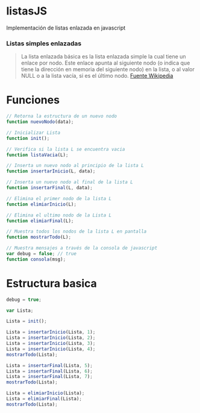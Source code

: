 # listasJS
Implementación de listas enlazada en javascript

### Listas simples enlazadas
> La lista enlazada básica es la lista enlazada simple la cual tiene un enlace por nodo. Este enlace apunta al siguiente nodo (o indica que tiene la dirección en memoria del siguiente nodo) en la lista, o al valor NULL o a la lista vacía, si es el último nodo.
[Fuente Wikipedia](https://es.wikipedia.org/wiki/Lista_%28inform%C3%A1tica%29#Listas_enlazadas_lineales 'https://es.wikipedia.org/wiki/Lista_%28inform%C3%A1tica%29#Listas_enlazadas_lineales')

# Funciones
```javascript
// Retorna la estructura de un nuevo nodo
function nuevoNodo(data);

// Inicializar Lista
function init();

// Verifica si la lista L se encuentra vacia
function listaVacia(L);

// Inserta un nuevo nodo al principio de la lista L
function insertarInicio(L, data);

// Inserta un nuevo nodo al final de la lista L
function insertarFinal(L, data);

// Elimina el primer nodo de la lista L
function elimiarInicio(L);

// Elimina el ultimo nodo de la Lista L
function elimiarFinal(L);

// Muestra todos los nodos de la lista L en pantalla
function mostrarTodo(L);

// Muestra mensajes a través de la consola de javascript
var debug = false; // true
function consola(msg);
```

# Estructura basica
```javascript
debug = true;

var Lista;

Lista = init();

Lista = insertarInicio(Lista, 1);
Lista = insertarInicio(Lista, 2);
Lista = insertarInicio(Lista, 3);
Lista = insertarInicio(Lista, 4);
mostrarTodo(Lista);

Lista = insertarFinal(Lista, 5);
Lista = insertarFinal(Lista, 6);
Lista = insertarFinal(Lista, 7);
mostrarTodo(Lista);

Lista = elimiarInicio(Lista);
Lista = elimiarFinal(Lista);
mostrarTodo(Lista);
```
